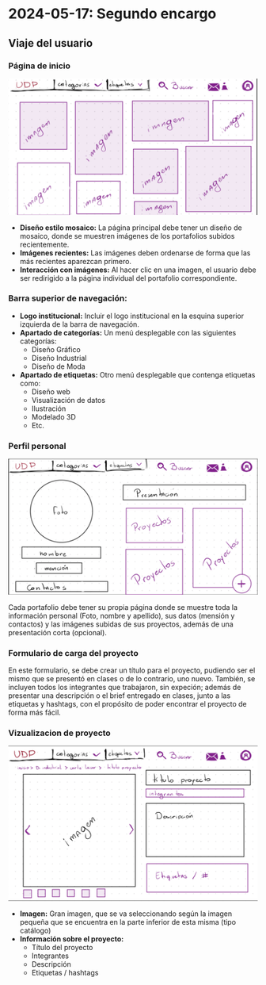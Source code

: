 # **2024-05-17: Segundo encargo**

## **Viaje del usuario**

### **Página de inicio**

![captura-01](captura-01.png)

- **Diseño estilo mosaico:** La página principal debe tener un diseño de mosaico, donde se muestren imágenes de los portafolios subidos recientemente.
- **Imágenes recientes:** Las imágenes deben ordenarse de forma que las más recientes aparezcan primero.
- **Interacción con imágenes:** Al hacer clic en una imagen, el usuario debe ser redirigido a la página individual del portafolio correspondiente.

### **Barra superior de navegación:**

- **Logo institucional:** Incluir el logo institucional en la esquina superior izquierda de la barra de navegación.
- **Apartado de categorías:** Un menú desplegable con las siguientes categorías:
  - Diseño Gráfico
  - Diseño Industrial
  - Diseño de Moda
- **Apartado de etiquetas:** Otro menú desplegable que contenga etiquetas como:
  - Diseño web
  - Visualización de datos
  - Ilustración
  - Modelado 3D
  - Etc.

### **Perfil personal**

![captura-02](captura-02.png)

Cada portafolio debe tener su propia página donde se muestre toda la información personal (Foto, nombre y apellido), sus datos (mensión y contactos) y las imágenes subidas de sus proyectos, además de una presentación corta (opcional).

### **Formulario de carga del proyecto**

En este formulario, se debe crear un título para el proyecto, pudiendo ser el mismo que se presentó en clases o de lo contrario, uno nuevo. También, se incluyen todos los integrantes que trabajaron, sin expeción; además de presentar una descripción o el brief entregado en clases, junto a las etiquetas y hashtags, con el propósito de poder encontrar el proyecto de forma más fácil.

### **Vizualizacion de proyecto**

![captura-03](captura-03.png)

- **Imagen:** Gran imagen, que se va seleccionando según la imagen pequeña que se encuentra en la parte inferior de esta misma (tipo catálogo)
- **Información sobre el proyecto:**
  - Título del proyecto
  - Integrantes
  - Descripción
  - Etiquetas / hashtags
